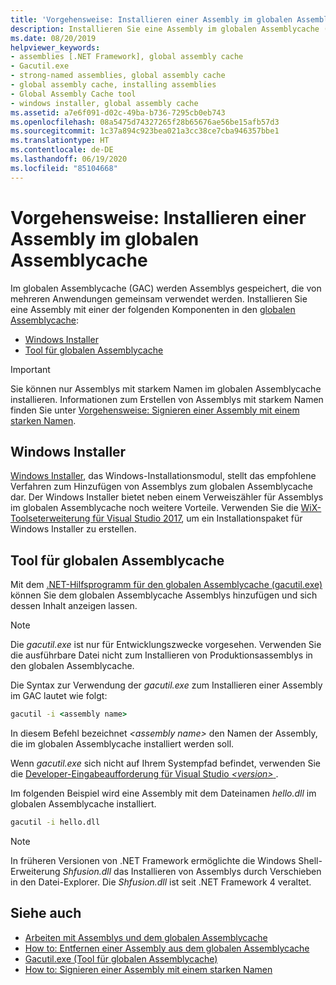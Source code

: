 ```yaml
---
title: 'Vorgehensweise: Installieren einer Assembly im globalen Assemblycache'
description: Installieren Sie eine Assembly im globalen Assemblycache (Global Assembly Cache, GAC) in .NET, damit sie von mehreren Anwendungen gemeinsam genutzt werden kann. Verwenden Sie den Windows Installer oder das GAC-Hilfsprogramm.
ms.date: 08/20/2019
helpviewer_keywords:
- assemblies [.NET Framework], global assembly cache
- Gacutil.exe
- strong-named assemblies, global assembly cache
- global assembly cache, installing assemblies
- Global Assembly Cache tool
- windows installer, global assembly cache
ms.assetid: a7e6f091-d02c-49ba-b736-7295cb0eb743
ms.openlocfilehash: 08a5475d74327265f28b65676ae56be15afb57d3
ms.sourcegitcommit: 1c37a894c923bea021a3cc38ce7cba946357bbe1
ms.translationtype: HT
ms.contentlocale: de-DE
ms.lasthandoff: 06/19/2020
ms.locfileid: "85104668"
---
```

# <a name="how-to-install-an-assembly-into-the-global-assembly-cache"></a>Vorgehensweise: Installieren einer Assembly im globalen Assemblycache

Im globalen Assemblycache (GAC) werden Assemblys gespeichert, die von mehreren Anwendungen gemeinsam verwendet werden. Installieren Sie eine Assembly mit einer der folgenden Komponenten in den [globalen Assemblycache](gac.md):

- [Windows Installer](#windows-installer)
- [Tool für globalen Assemblycache](#global-assembly-cache-tool)

> [!IMPORTANT]
> Sie können nur Assemblys mit starkem Namen im globalen Assemblycache installieren. Informationen zum Erstellen von Assemblys mit starkem Namen finden Sie unter [Vorgehensweise: Signieren einer Assembly mit einem starken Namen](../../standard/assembly/sign-strong-name.md).

## <a name="windows-installer"></a>Windows Installer

[Windows Installer](/windows/desktop/Msi/installation-of-assemblies-to-the-global-assembly-cache), das Windows-Installationsmodul, stellt das empfohlene Verfahren zum Hinzufügen von Assemblys zum globalen Assemblycache dar. Der Windows Installer bietet neben einem Verweiszähler für Assemblys im globalen Assemblycache noch weitere Vorteile. Verwenden Sie die [WiX-Toolseterweiterung für Visual Studio 2017](https://marketplace.visualstudio.com/items?itemName=RobMensching.WixToolsetVisualStudio2017Extension), um ein Installationspaket für Windows Installer zu erstellen.

## <a name="global-assembly-cache-tool"></a>Tool für globalen Assemblycache

Mit dem [.NET-Hilfsprogramm für den globalen Assemblycache (gacutil.exe)](../tools/gacutil-exe-gac-tool.md) können Sie dem globalen Assemblycache Assemblys hinzufügen und sich dessen Inhalt anzeigen lassen.

   > [!NOTE]
   > Die *gacutil.exe* ist nur für Entwicklungszwecke vorgesehen. Verwenden Sie die ausführbare Datei nicht zum Installieren von Produktionsassemblys in den globalen Assemblycache.

Die Syntax zur Verwendung der *gacutil.exe* zum Installieren einer Assembly im GAC lautet wie folgt:

```cmd
gacutil -i <assembly name>
```

In diesem Befehl bezeichnet *\<assembly name>* den Namen der Assembly, die im globalen Assemblycache installiert werden soll.

Wenn *gacutil.exe* sich nicht auf Ihrem Systempfad befindet, verwenden Sie die [Developer-Eingabeaufforderung für Visual Studio *\<version>* ](../tools/developer-command-prompt-for-vs.md).

Im folgenden Beispiel wird eine Assembly mit dem Dateinamen *hello.dll* im globalen Assemblycache installiert.

```cmd
gacutil -i hello.dll
```

> [!NOTE]
> In früheren Versionen von .NET Framework ermöglichte die Windows Shell-Erweiterung *Shfusion.dll* das Installieren von Assemblys durch Verschieben in den Datei-Explorer. Die *Shfusion.dll* ist seit .NET Framework 4 veraltet.

## <a name="see-also"></a>Siehe auch

- [Arbeiten mit Assemblys und dem globalen Assemblycache](working-with-assemblies-and-the-gac.md)
- [How to: Entfernen einer Assembly aus dem globalen Assemblycache](how-to-remove-an-assembly-from-the-gac.md)
- [Gacutil.exe (Tool für globalen Assemblycache)](../tools/gacutil-exe-gac-tool.md)
- [How to: Signieren einer Assembly mit einem starken Namen](../../standard/assembly/sign-strong-name.md)
